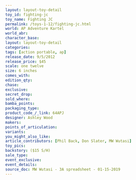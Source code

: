 ```yaml
---
layout: layout-toy-detail 
toy_id: fighting-jc
toy_name: Fighting JC
permalink: /toys-1-12/fighting-jc.html
world: AP Adventure Kartel
world_abr: 
character_base: 
layout: layout-toy-detail
categories: 
tags: [action portable, ap] 
release_date: 9/5/2012
release_price: $45 
scale: one twelve
size: 6 inches
comes_with: 
edition_qty: 
chase: 
exclusive: 
secret_drop: 
sold_where: 
bamba_points: 
packaging_type: 
product_code_/_link: 64APJ
designer: Ashley Wood
makers: 
points_of_articulation: 
variants: 
you_might_also_like: 
article_contributors: [Phil Back, Don Slater, MW Wutasi]
toy_pics: 
backstory: ($15 S/H)
sale_type: 
event_exclusive: 
event_details: 
source_doc: MW Wutasi - 3A spreadsheet - 01-15-2019
---
```

